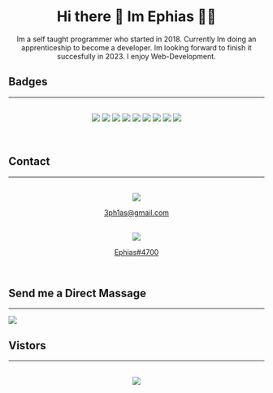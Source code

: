 

<h1 align='center'> Hi there 👋 Im Ephias 👨‍💻 </h1>

<p align='center'> Im a self taught programmer who started in 2018. Currently Im doing an apprenticeship to become a developer. Im looking forward to finish it succesfully in 2023. I enjoy Web-Development.
</p>





## Badges
---
<br/>

<div class='container_badge' align='center'>
<img src="https://img.shields.io/badge/HTML5-E34F26?style=for-the-badge&logo=html5&logoColor=white">
<img src="https://img.shields.io/badge/CSS3-1572B6?style=for-the-badge&logo=css3&logoColor=white">
<img src="https://img.shields.io/badge/JavaScript-323330?style=for-the-badge&logo=javascript&logoColor=F7DF1E">
<img src="https://img.shields.io/badge/Bootstrap-563D7C?style=for-the-badge&logo=bootstrap&logoColor=white">
<img src="https://img.shields.io/badge/MySQL-005C84?style=for-the-badge&logo=mysql&logoColor=white">
<img src="https://img.shields.io/badge/VSCode-0078D4?style=for-the-badge&logo=visual%20studio%20code&logoColor=white">
<img src="https://img.shields.io/badge/C%23-239120?style=for-the-badge&logo=c-sharp&logoColor=white">
<img src="https://img.shields.io/badge/Wix-000?style=for-the-badge&logo=wix&logoColor=white">
<img src="https://img.shields.io/badge/Adobe%20Photoshop-31A8FF?style=for-the-badge&logo=Adobe%20Photoshop&logoColor=black">

</div>

<br>
<br/>

## Contact 
---
<br>
<div class='container_gmail' align='center'>
<img src="https://img.shields.io/badge/Gmail-D14836?style=for-the-badge&logo=gmail&logoColor=white">
<br>

<span>3ph1as@gmail.com</span>
</div>


<br>

<div class="container_discord" align='center'>
<img src="https://img.shields.io/badge/Discord-5865F2?style=for-the-badge&logo=discord&logoColor=white">
<br>

<a href="https://discord.com/users/299575946862657538" > Ephias#4700 </a>
</div>
<br>


## Send me a Direct Massage
---


<div class="container_discord_banner" align:'center'>
    <a href='https://discord.gg/VAR8sutF'>
    <img src="https://discord.c99.nl/widget/theme-1/299575946862657538.png">
    </a>
</div>



## Vistors
---
<br>

<div align='center'>
<img  src="https://hits.seeyoufarm.com/api/count/incr/badge.svg?url=https%3A%2F%2Fgithub.com%2F{Eph1as}1212%2Fhit-counter" >
</div>
